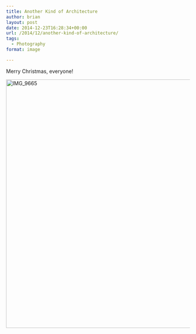 ```yaml
---
title: Another Kind of Architecture
author: brian
layout: post
date: 2014-12-23T16:28:34+00:00
url: /2014/12/another-kind-of-architecture/
tags:
  - Photography
format: image

---
```

Merry Christmas, everyone!

<img class="aligncenter size-full wp-image-1223" src="https://trammell.ch/wp-content/uploads/2014/12/IMG_9665.jpg" alt="IMG_9665" width="1021" height="681" srcset="https://trammell.ch/wp-content/uploads/2014/12/IMG_9665.jpg 1021w, https://trammell.ch/wp-content/uploads/2014/12/IMG_9665-480x320.jpg 480w" sizes="(max-width: 1021px) 100vw, 1021px" />